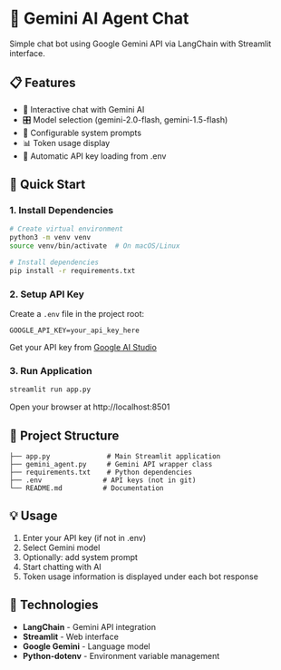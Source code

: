 # 🤖 Gemini AI Agent Chat

Simple chat bot using Google Gemini API via LangChain with Streamlit interface.

## 📋 Features

- 💬 Interactive chat with Gemini AI
- 🎛️ Model selection (gemini-2.0-flash, gemini-1.5-flash)
- 🔧 Configurable system prompts
- 📊 Token usage display
- 🔐 Automatic API key loading from .env

## 🚀 Quick Start

### 1. Install Dependencies

```bash
# Create virtual environment
python3 -m venv venv
source venv/bin/activate  # On macOS/Linux

# Install dependencies
pip install -r requirements.txt
```

### 2. Setup API Key

Create a `.env` file in the project root:
```
GOOGLE_API_KEY=your_api_key_here
```

Get your API key from [Google AI Studio](https://makersuite.google.com/app/apikey)

### 3. Run Application

```bash
streamlit run app.py
```

Open your browser at http://localhost:8501

## 📁 Project Structure

```
├── app.py              # Main Streamlit application
├── gemini_agent.py     # Gemini API wrapper class
├── requirements.txt    # Python dependencies
├── .env               # API keys (not in git)
└── README.md          # Documentation
```

## 💡 Usage

1. Enter your API key (if not in .env)
2. Select Gemini model
3. Optionally: add system prompt
4. Start chatting with AI
5. Token usage information is displayed under each bot response

## 🔧 Technologies

- **LangChain** - Gemini API integration
- **Streamlit** - Web interface
- **Google Gemini** - Language model
- **Python-dotenv** - Environment variable management
